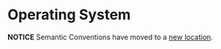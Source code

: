 # Operating System

**NOTICE** Semantic Conventions have moved to a
[new location](http://github.com/open-telemetry/semantic-conventions).
